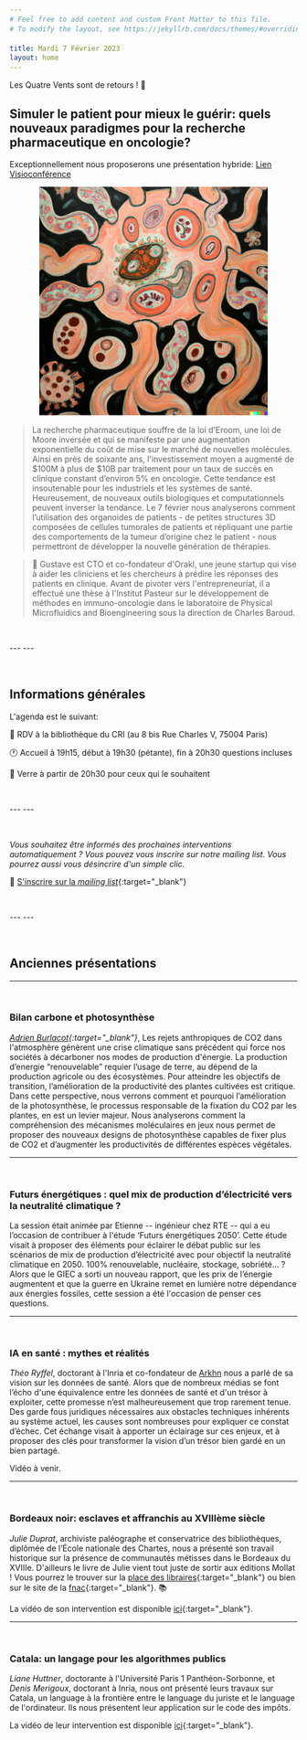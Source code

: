 ```yaml
---
# Feel free to add content and custom Front Matter to this file.
# To modify the layout, see https://jekyllrb.com/docs/themes/#overriding-theme-defaults

title: Mardi 7 Février 2023
layout: home
---
```


Les Quatre Vents sont de retours ! 🎉


## Simuler le patient pour mieux le guérir: quels nouveaux paradigmes pour la recherche pharmaceutique en oncologie?


Exceptionnellement nous proposerons une présentation hybride: [Lien Visioconférence](https://teams.microsoft.com/l/meetup-join/19%3ameeting_ZWI4ZjdlOGQtYTc3ZS00YThmLWJkMjYtZjU0ZDFkNjBhMjBl%40thread.v2/0?context=%7b%22Tid%22%3a%2205e99dad-f83d-4178-b07c-4c03396bbd0b%22%2c%22Oid%22%3a%22c95ea454-a96c-40f3-beda-a1e3105cdd45%22%7d)

<figure class="item">
<div style="text-align: center"><img src="gustave.png" height="400" /></div>
  <figcaption class="name visuals"></figcaption>
</figure>

>La recherche pharmaceutique souffre de la loi d’Eroom, une loi de Moore inversée et qui se manifeste par une augmentation exponentielle du coût de mise sur le marché de nouvelles molécules. Ainsi en près de soixante ans, l'investissement moyen a augmenté de $100M à plus de $10B par traitement pour un taux de succès en clinique constant d’environ 5% en oncologie. Cette tendance est insoutenable pour les industriels et les systèmes de santé. Heureusement, de nouveaux outils biologiques et computationnels peuvent inverser la tendance. Le 7 février nous analyserons comment l’utilisation des organoides de patients - de petites structures 3D composées de cellules tumorales de patients et répliquant une partie des comportements de la tumeur d’origine chez le patient - nous permettront de développer la nouvelle génération de thérapies.


> 📜 Gustave est CTO et co-fondateur d'Orakl, une jeune startup qui vise à aider les cliniciens et les chercheurs à prédire les réponses des patients en clinique. Avant de pivoter vers l'entrepreneuriat, il a effectué une thèse à l'Institut Pasteur sur le développement de méthodes en immuno-oncologie dans le laboratoire de Physical Microfluidics and Bioengineering sous la direction de Charles Baroud.

<p>&nbsp;</p>
---
---

<p>&nbsp;</p>

## Informations générales 

L'agenda est le suivant:

📍 RDV à la bibliothèque du CRI (au 8 bis Rue Charles V, 75004 Paris)

🕐 Accueil à 19h15, début à 19h30 (pétante), fin à 20h30 questions incluses

🍷 Verre à partir de 20h30 pour ceux qui le souhaitent

<p>&nbsp;</p>
---
---

<p>&nbsp;</p>

*Vous souhaitez être informés des prochaines interventions automatiquement ? Vous pouvez vous inscrire sur notre mailing list. Vous pourrez aussi vous désincrire d'un simple clic.*

📝 [S'inscrire sur la *mailing list*](https://forms.gle/FN4UTvceSnc6Zb9K7){:target="_blank"}

<p>&nbsp;</p>
---
---
<p>&nbsp;</p>

## Anciennes présentations

***
<p>&nbsp;</p>

### Bilan carbone et photosynthèse

*[Adrien Burlacot](https://www.aburlacot.com/Hola){:target="_blank"}*, Les rejets anthropiques de CO2 dans l'atmosphère génèrent une crise climatique sans précédent qui force nos sociétés à décarboner nos modes de production d'énergie. La production d’energie “renouvelable” requier l’usage de terre, au dépend de la production agricole ou des écosystèmes. Pour atteindre les objectifs de transition, l’amélioration de la productivité des plantes cultivées est critique. Dans cette perspective, nous verrons comment et pourquoi l’amélioration de la photosynthèse, le processus responsable de la fixation du CO2 par les plantes, en est un levier majeur. Nous analyserons comment la compréhension des mécanismes moléculaires en jeux nous permet de proposer des nouveaux designs de photosynthèse capables de fixer plus de CO2 et d’augmenter les productivités de différentes espèces végétales.


***
<p>&nbsp;</p>

### Futurs énergétiques : quel mix de production d’électricité vers la neutralité climatique ?

La session était animée par Etienne -- ingénieur chez RTE -- qui a eu l’occasion de contribuer à l'étude ‘Futurs énergétiques 2050’. Cette étude visait à proposer des éléments pour éclairer le débat public sur les scénarios de mix de production d’électricité avec pour objectif la neutralité climatique en 2050. 100% renouvelable, nucléaire, stockage, sobriété… ?  Alors que le GIEC a sorti un nouveau rapport, que les prix de l’énergie augmentent et que la guerre en Ukraine remet en lumière notre dépendance aux énergies fossiles, cette session a été l'occasion de penser ces questions.


***
<p>&nbsp;</p>


### IA en santé : mythes et réalités

*Théo Ryffel*, doctorant à l'Inria et co-fondateur de [Arkhn](https://arkhn.com/) nous a parlé de sa vision sur les données de santé. Alors que de nombreux médias se font l’écho d'une équivalence entre les données de santé et d'un trésor à exploiter, cette promesse n’est malheureusement que trop rarement tenue. Des garde fous juridiques nécessaires aux obstacles techniques inhérents au système actuel, les causes sont nombreuses pour expliquer ce constat d’échec. Cet échange visait à apporter un éclairage sur ces enjeux, et à proposer des clés pour transformer la vision d’un trésor bien gardé en un bien partagé.

Vidéo à venir.


***
<p>&nbsp;</p>

### Bordeaux noir: esclaves et affranchis au XVIIIème siècle

*Julie Duprat*, archiviste paléographe et conservatrice des bibliothèques, diplômée de l’École nationale des Chartes, nous a présenté son travail historique sur la présence de communautés métisses dans le Bordeaux du XVIIIe. D'ailleurs le livre de Julie vient tout juste de sortir aux éditions Mollat ! Vous pourrez le trouver sur la [place des libraires](https://www.placedeslibraires.fr/livre/9782358770262-bordeaux-metisse-esclaves-et-affranchis-du-xviiie-a-l-empire-julie-duprat/){:target="_blank"} ou bien sur le site de la [fnac](https://livre.fnac.com/a16180917/Julie-Duprat-Bordeaux-Metisse-Esclaves-et-Affranchis-du-XVIIIe-a-l-Empire){:target="_blank"}. 📚

La vidéo de son intervention est disponible [ici](https://www.youtube.com/watch?v=L2z1XNOh1Fw){:target="_blank"}.
 
***
<p>&nbsp;</p>

### Catala: un langage pour les algorithmes publics

*Liane Huttner*, doctorante à l'Université Paris 1 Panthéon-Sorbonne, et *Denis Merigoux*, doctorant à Inria, nous ont présenté leurs travaux sur Catala, un language à la frontière entre le language du juriste et le language de l'ordinateur. Ils nous présentent leur application sur le code des impôts.

La vidéo de leur intervention est disponible [ici](https://www.youtube.com/watch?v=xTI6NS6vNfY){:target="_blank"}.
